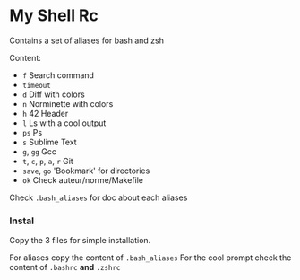 # My Shell Rc

Contains a set of aliases for bash and zsh

Content:
- `f` Search command
- `timeout`
- `d` Diff with colors
- `n` Norminette with colors
- `h` 42 Header
- `l` Ls with a cool output
- `ps` Ps
- `s` Sublime Text
- `g`, `gg` Gcc
- `t`, `c`, `p`, `a`, `r` Git
- `save`, `go` 'Bookmark' for directories
- `ok` Check auteur/norme/Makefile

Check `.bash_aliases` for doc about each aliases

### Instal

Copy the 3 files for simple installation.

For aliases copy the content of `.bash_aliases`
For the cool prompt check the content of `.bashrc` **and** `.zshrc`
